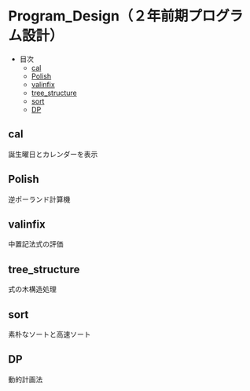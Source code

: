 # Program_Design（２年前期プログラム設計）

- 目次
    - [cal](#cal)
    - [Polish](#polish)
    - [valinfix](#valinfix)
    - [tree_structure](#tree_structure)
    - [sort](#sort)
    - [DP](#dp)

<!-- /TOC -->
## cal

誕生曜日とカレンダーを表示

## Polish

逆ポーランド計算機

## valinfix

中置記法式の評価

## tree_structure

式の木構造処理

## sort

素朴なソートと高速ソート

## DP

動的計画法
